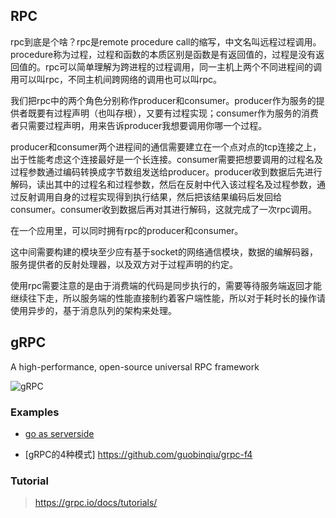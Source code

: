 RPC
---
rpc到底是个啥？rpc是remote procedure call的缩写，中文名叫远程过程调用。procedure称为过程，过程和函数的本质区别是函数是有返回值的，过程是没有返回值的。rpc可以简单理解为跨进程的过程调用，同一主机上两个不同进程间的调用可以叫rpc，不同主机间跨网络的调用也可以叫rpc。

我们把rpc中的两个角色分别称作producer和consumer。producer作为服务的提供者既要有过程声明（也叫存根），又要有过程实现；consumer作为服务的消费者只需要过程声明，用来告诉producer我想要调用你哪一个过程。

producer和consumer两个进程间的通信需要建立在一个点对点的tcp连接之上，出于性能考虑这个连接最好是一个长连接。consumer需要把想要调用的过程名及过程参数通过编码转换成字节数组发送给producer。producer收到数据后先进行解码，读出其中的过程名和过程参数，然后在反射中代入该过程名及过程参数，通过反射调用自身的过程实现得到执行结果，然后把该结果编码后发回给consumer。consumer收到数据后再对其进行解码，这就完成了一次rpc调用。

在一个应用里，可以同时拥有rpc的producer和consumer。

这中间需要构建的模块至少应有基于socket的网络通信模块，数据的编解码器，服务提供者的反射处理器，以及双方对于过程声明的约定。

使用rpc需要注意的是由于消费端的代码是同步执行的，需要等待服务端返回才能继续往下走，所以服务端的性能直接制约着客户端性能，所以对于耗时长的操作请使用异步的，基于消息队列的架构来处理。

gRPC
---
A high-performance, open-source universal RPC framework

![gRPC](https://grpc.io/img/landing-2.svg)

### Examples

- [go as serverside](go-as-serverside/readme.md)

- [gRPC的4种模式] https://github.com/guobinqiu/grpc-f4

### Tutorial

> https://grpc.io/docs/tutorials/

